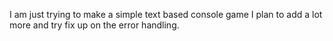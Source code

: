 I am just trying to make a simple text based console game I plan to add a lot more and try fix up on the error handling.
